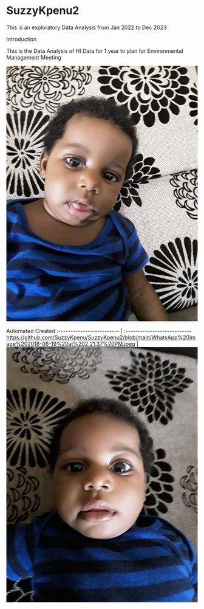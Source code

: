 # SuzzyKpenu2
This is an exploratory Data Analysis from Jan 2022 to Dec 2023

Introduction

This is the Data Analysis of HI Data for 1 year to plan for Environmental Management Meeting

![](https://github.com/SuzzyKpenu/SuzzyKpenu2/blob/main/WhatsApp%20Image%202018-06-19%20at%202.21.37%20PM.jpeg)


Automated                                                                                                                                      Created
:-------------------------                                                                                              |                     :--------------------------- ![]()https://github.com/SuzzyKpenu/SuzzyKpenu2/blob/main/WhatsApp%20Image%202018-06-19%20at%202.21.37%20PM.jpeg            |                      ![](https://github.com/SuzzyKpenu/SuzzyKpenu2/blob/main/WhatsApp%20Image%202018-06-19%20at%202.48.10%20PM.jpeg)
